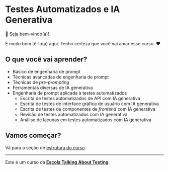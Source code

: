 # Testes Automatizados e IA Generativa

👋 Seja bem-vindo(a)!

É muito bom tê-lo(a) aqui. Tenho certeza que você vai amar esse curso. ❤️

## O que você vai aprender?

- Básico de engenharia de prompt
- Técnicas avançadas de engenharia de prompt
- Técnicas de _pre-prompting_
- Ferramentas diversas de IA generativa
- Engenharia de prompt aplicada à testes automatizados
  - Escrita de testes automatizados de API com IA generativa
  - Escrita de testes de interface gráfica de usuário com IA generativa
  - Escrita de testes de componentes de _frontend_ com IA generativa
  - Revisão de testes automatizados com IA generativa
  - Análise de lacunas em testes automatizados com IA generativa

## Vamos começar?

Vá para a seção de [estrutura do curso](./lessons/_course-structure_.md).

___

Este é um curso da [**Escola Talking About Testing**](https://talking-about-testing.vercel.app/).
